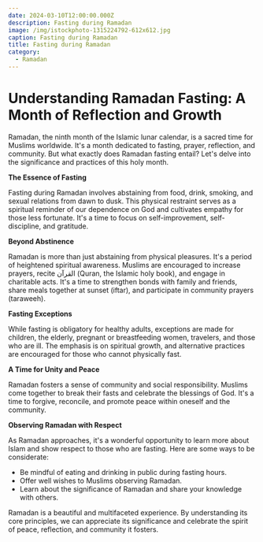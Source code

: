```yaml
---
date: 2024-03-10T12:00:00.000Z
description: Fasting during Ramadan
image: /img/istockphoto-1315224792-612x612.jpg
caption: Fasting during Ramadan
title: Fasting during Ramadan
category:
  - Ramadan
---
```


# Understanding Ramadan Fasting: A Month of Reflection and Growth

Ramadan, the ninth month of the Islamic lunar calendar, is a sacred time for Muslims worldwide. It's a month dedicated to fasting, prayer, reflection, and community. But what exactly does Ramadan fasting entail? Let's delve into the significance and practices of this holy month.

**The Essence of Fasting**

Fasting during Ramadan involves abstaining from food, drink, smoking, and sexual relations from dawn to dusk. This physical restraint serves as a spiritual reminder of our dependence on God and cultivates empathy for those less fortunate. It's a time to focus on self-improvement, self-discipline, and gratitude.

**Beyond Abstinence**

Ramadan is more than just abstaining from physical pleasures. It's a period of heightened spiritual awareness. Muslims are encouraged to increase prayers, recite القرآن (Quran, the Islamic holy book), and engage in charitable acts. It's a time to strengthen bonds with family and friends, share meals together at sunset (iftar), and participate in community prayers (taraweeh).

**Fasting Exceptions**

While fasting is obligatory for healthy adults, exceptions are made for children, the elderly, pregnant or breastfeeding women, travelers, and those who are ill.  The emphasis is on spiritual growth, and alternative practices are encouraged for those who cannot physically fast.

**A Time for Unity and Peace**

Ramadan fosters a sense of community and social responsibility. Muslims come together to break their fasts and celebrate the blessings of God. It's a time to forgive, reconcile, and promote peace within oneself and the community.

**Observing Ramadan with Respect**

As Ramadan approaches, it's a wonderful opportunity to learn more about Islam and show respect to those who are fasting. Here are some ways to be considerate:

* Be mindful of eating and drinking in public during fasting hours.
* Offer well wishes to Muslims observing Ramadan.
* Learn about the significance of Ramadan and share your knowledge with others.

Ramadan is a beautiful and multifaceted experience. By understanding its core principles, we can appreciate its significance and celebrate the spirit of peace, reflection, and community it fosters.
